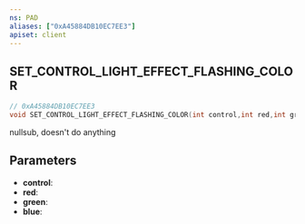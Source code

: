 ```yaml
---
ns: PAD
aliases: ["0xA45884DB10EC7EE3"]
apiset: client
---
```

## SET_CONTROL_LIGHT_EFFECT_FLASHING_COLOR

```c
// 0xA45884DB10EC7EE3
void SET_CONTROL_LIGHT_EFFECT_FLASHING_COLOR(int control,int red,int green,int blue);
```

nullsub, doesn't do anything

## Parameters
* **control**:
* **red**:
* **green**:
* **blue**:



